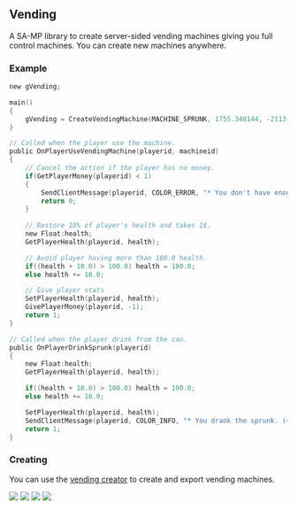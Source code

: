 ## Vending

A SA-MP library to create server-sided vending machines giving you full control machines. You can create new machines anywhere.

### Example

```c
new gVending;

main()
{
	gVending = CreateVendingMachine(MACHINE_SPRUNK, 1755.348144, -2113.468750, 12.692808, 0.000000, 0.000000, 180.000000);
}

// Called when the player use the machine.
public OnPlayerUseVendingMachine(playerid, machineid)
{
	// Cancel the action if the player has no money.
	if(GetPlayerMoney(playerid) < 1)
	{
		SendClientMessage(playerid, COLOR_ERROR, "* You don't have enough money.");
		return 0;
	}
	
	// Restore 10% of player's health and takes 1$.
	new Float:health;
	GetPlayerHealth(playerid, health);

	// Avoid player having more than 100.0 health.
	if((health + 10.0) > 100.0) health = 100.0;
	else health += 10.0;

	// Give player stats
	SetPlayerHealth(playerid, health);
	GivePlayerMoney(playerid, -1);
	return 1;
}

// Called when the player drink from the can.
public OnPlayerDrinkSprunk(playerid)
{
	new Float:health;
	GetPlayerHealth(playerid, health);

	if((health + 10.0) > 100.0) health = 100.0;
	else health += 10.0;

	SetPlayerHealth(playerid, health);
	SendClientMessage(playerid, COLOR_INFO, "* You drank the sprunk. (+10HP)");
	return 1;
}
```

### Creating
You can use the [vending creator](https://github.com/Wuzi/vending/blob/master/vendingcreator.pwn) to create and export vending machines.

![](http://i58.tinypic.com/2ztd2cl.jpg)
![](http://i61.tinypic.com/k996s5.jpg)
![](http://i61.tinypic.com/2rc0f81.jpg)
![](http://i57.tinypic.com/11gpwrk.jpg)
